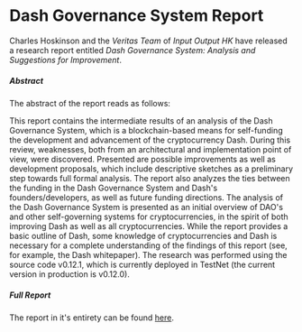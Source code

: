 # Dash Governance System Report

Charles Hoskinson and the *Veritas Team* of *Input Output HK* have released a research report entitled *Dash Governance System: Analysis and Suggestions for Improvement*.

##### Abstract

The abstract of the report reads as follows:

This report contains the intermediate results of an analysis of the Dash Governance System, which is a
blockchain-based means for self-funding the development and advancement of the cryptocurrency Dash.
During this review, weaknesses, both from an architectural and implementation point of view, were
discovered. Presented are possible improvements as well as development proposals, which include
descriptive sketches as a preliminary step towards full formal analysis. The report also analyzes the ties
between the funding in the Dash Governance System and Dash's founders/developers, as well as future
funding directions. The analysis of the Dash Governance System is presented as an initial overview of
DAO's and other self-governing systems for cryptocurrencies, in the spirit of both improving Dash as well
as all cryptocurrencies. While the report provides a basic outline of Dash, some knowledge of
cryptocurrencies and Dash is necessary for a complete understanding of the findings of this report (see,
for example, the Dash whitepaper). The research was performed using the source code v0.12.1, which is
currently deployed in TestNet (the current version in production is v0.12.0).

##### Full Report

The report in it's entirety can be found [here](https://github.com/dashcommunity/blog/blob/master/DashGovernanceSystem.pdf).
